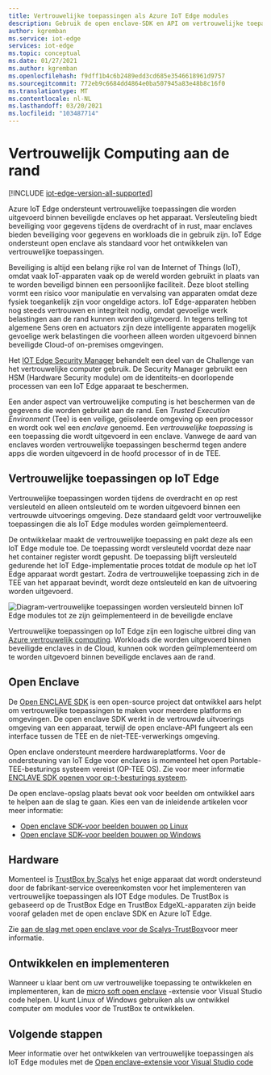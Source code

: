 ```yaml
---
title: Vertrouwelijke toepassingen als Azure IoT Edge modules
description: Gebruik de open enclave-SDK en API om vertrouwelijke toepassingen te schrijven en deze als IoT Edge modules voor vertrouwelijke computing te implementeren
author: kgremban
ms.service: iot-edge
services: iot-edge
ms.topic: conceptual
ms.date: 01/27/2021
ms.author: kgremban
ms.openlocfilehash: f9dff1b4c6b2489edd3cd685e3546618961d9757
ms.sourcegitcommit: 772eb9c6684dd4864e0ba507945a83e48b8c16f0
ms.translationtype: MT
ms.contentlocale: nl-NL
ms.lasthandoff: 03/20/2021
ms.locfileid: "103487714"
---
```

# <a name="confidential-computing-at-the-edge"></a>Vertrouwelijk Computing aan de rand

[!INCLUDE [iot-edge-version-all-supported](../../includes/iot-edge-version-all-supported.md)]

Azure IoT Edge ondersteunt vertrouwelijke toepassingen die worden uitgevoerd binnen beveiligde enclaves op het apparaat. Versleuteling biedt beveiliging voor gegevens tijdens de overdracht of in rust, maar enclaves bieden beveiliging voor gegevens en workloads die in gebruik zijn. IoT Edge ondersteunt open enclave als standaard voor het ontwikkelen van vertrouwelijke toepassingen.

Beveiliging is altijd een belang rijke rol van de Internet of Things (IoT), omdat vaak IoT-apparaten vaak op de wereld worden gebruikt in plaats van te worden beveiligd binnen een persoonlijke faciliteit. Deze bloot stelling vormt een risico voor manipulatie en vervalsing van apparaten omdat deze fysiek toegankelijk zijn voor ongeldige actors. IoT Edge-apparaten hebben nog steeds vertrouwen en integriteit nodig, omdat gevoelige werk belastingen aan de rand kunnen worden uitgevoerd. In tegens telling tot algemene Sens oren en actuators zijn deze intelligente apparaten mogelijk gevoelige werk belastingen die voorheen alleen worden uitgevoerd binnen beveiligde Cloud-of on-premises omgevingen.

Het [IOT Edge Security Manager](iot-edge-security-manager.md) behandelt een deel van de Challenge van het vertrouwelijke computer gebruik. De Security Manager gebruikt een HSM (Hardware Security module) om de identiteits-en doorlopende processen van een IoT Edge apparaat te beschermen.

Een ander aspect van vertrouwelijke computing is het beschermen van de gegevens die worden gebruikt aan de rand. Een *Trusted Execution Environment* (Tee) is een veilige, geïsoleerde omgeving op een processor en wordt ook wel een *enclave* genoemd. Een *vertrouwelijke toepassing* is een toepassing die wordt uitgevoerd in een enclave. Vanwege de aard van enclaves worden vertrouwelijke toepassingen beschermd tegen andere apps die worden uitgevoerd in de hoofd processor of in de TEE.

## <a name="confidential-applications-on-iot-edge"></a>Vertrouwelijke toepassingen op IoT Edge

Vertrouwelijke toepassingen worden tijdens de overdracht en op rest versleuteld en alleen ontsleuteld om te worden uitgevoerd binnen een vertrouwde uitvoerings omgeving. Deze standaard geldt voor vertrouwelijke toepassingen die als IoT Edge modules worden geïmplementeerd.

De ontwikkelaar maakt de vertrouwelijke toepassing en pakt deze als een IoT Edge module toe. De toepassing wordt versleuteld voordat deze naar het container register wordt gepusht. De toepassing blijft versleuteld gedurende het IoT Edge-implementatie proces totdat de module op het IoT Edge apparaat wordt gestart. Zodra de vertrouwelijke toepassing zich in de TEE van het apparaat bevindt, wordt deze ontsleuteld en kan de uitvoering worden uitgevoerd.

![Diagram-vertrouwelijke toepassingen worden versleuteld binnen IoT Edge modules tot ze zijn geïmplementeerd in de beveiligde enclave](./media/deploy-confidential-applications/confidential-applications-encrypted.png)

Vertrouwelijke toepassingen op IoT Edge zijn een logische uitbrei ding van [Azure vertrouwelijk computing](../confidential-computing/overview.md). Workloads die worden uitgevoerd binnen beveiligde enclaves in de Cloud, kunnen ook worden geïmplementeerd om te worden uitgevoerd binnen beveiligde enclaves aan de rand.

## <a name="open-enclave"></a>Open Enclave

De [Open ENCLAVE SDK](https://openenclave.io/sdk/) is een open-source project dat ontwikkel aars helpt om vertrouwelijke toepassingen te maken voor meerdere platforms en omgevingen. De open enclave SDK werkt in de vertrouwde uitvoerings omgeving van een apparaat, terwijl de open enclave-API fungeert als een interface tussen de TEE en de niet-TEE-verwerkings omgeving.

Open enclave ondersteunt meerdere hardwareplatforms. Voor de ondersteuning van IoT Edge voor enclaves is momenteel het open Portable-TEE-besturings systeem vereist (OP-TEE OS). Zie voor meer informatie [ENCLAVE SDK openen voor op-t-besturings systeem](https://github.com/openenclave/openenclave/blob/master/docs/GettingStartedDocs/OP-TEE/Introduction.md).

De open enclave-opslag plaats bevat ook voor beelden om ontwikkel aars te helpen aan de slag te gaan. Kies een van de inleidende artikelen voor meer informatie:

* [Open enclave SDK-voor beelden bouwen op Linux](https://github.com/openenclave/openenclave/blob/master/samples/BuildSamplesLinux.md)
* [Open enclave SDK-voor beelden bouwen op Windows](https://github.com/openenclave/openenclave/blob/master/samples/BuildSamplesWindows.md)

## <a name="hardware"></a>Hardware

Momenteel is [TrustBox by Scalys](https://scalys.com/trustbox-industrial/) het enige apparaat dat wordt ondersteund door de fabrikant-service overeenkomsten voor het implementeren van vertrouwelijke toepassingen als IOT Edge modules. De TrustBox is gebaseerd op de TrustBox Edge en TrustBox EdgeXL-apparaten zijn beide vooraf geladen met de open enclave SDK en Azure IoT Edge.

Zie [aan de slag met open enclave voor de Scalys-TrustBox](https://aka.ms/scalys-trustbox-edge-get-started)voor meer informatie.

## <a name="develop-and-deploy"></a>Ontwikkelen en implementeren

Wanneer u klaar bent om uw vertrouwelijke toepassing te ontwikkelen en implementeren, kan de [micro soft open enclave](https://marketplace.visualstudio.com/items?itemName=ms-iot.msiot-vscode-openenclave) -extensie voor Visual Studio code helpen. U kunt Linux of Windows gebruiken als uw ontwikkel computer om modules voor de TrustBox te ontwikkelen.

## <a name="next-steps"></a>Volgende stappen

Meer informatie over het ontwikkelen van vertrouwelijke toepassingen als IoT Edge modules met de [Open enclave-extensie voor Visual Studio code](https://github.com/openenclave/openenclave/tree/master/devex/vscode-extension)
